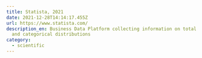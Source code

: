 ```yaml
---
title: Statista, 2021
date: 2021-12-28T14:14:17.455Z
url: https://www.statista.com/
description_en: Business Data Platform collecting information on total amounts
  and categorical distributions
category:
  - scientific
---
```


